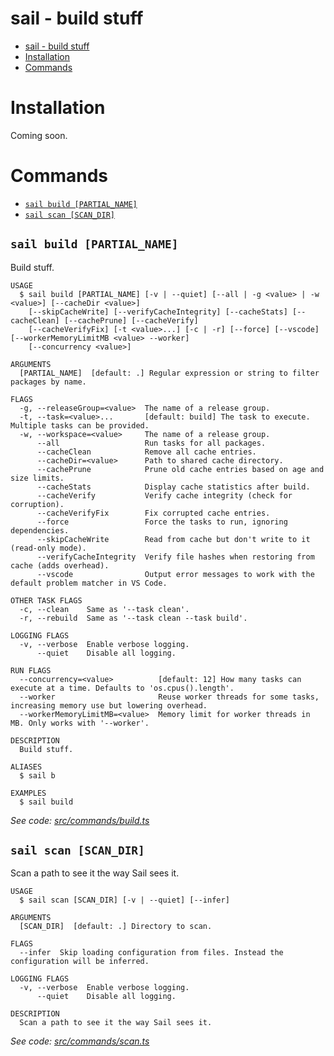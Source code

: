 # sail - build stuff

<!-- toc -->
* [sail - build stuff](#sail---build-stuff)
* [Installation](#installation)
* [Commands](#commands)
<!-- tocstop -->

# Installation

Coming soon.

# Commands

<!-- commands -->
* [`sail build [PARTIAL_NAME]`](#sail-build-partial_name)
* [`sail scan [SCAN_DIR]`](#sail-scan-scan_dir)

## `sail build [PARTIAL_NAME]`

Build stuff.

```
USAGE
  $ sail build [PARTIAL_NAME] [-v | --quiet] [--all | -g <value> | -w <value>] [--cacheDir <value>]
    [--skipCacheWrite] [--verifyCacheIntegrity] [--cacheStats] [--cacheClean] [--cachePrune] [--cacheVerify]
    [--cacheVerifyFix] [-t <value>...] [-c | -r] [--force] [--vscode] [--workerMemoryLimitMB <value> --worker]
    [--concurrency <value>]

ARGUMENTS
  [PARTIAL_NAME]  [default: .] Regular expression or string to filter packages by name.

FLAGS
  -g, --releaseGroup=<value>  The name of a release group.
  -t, --task=<value>...       [default: build] The task to execute. Multiple tasks can be provided.
  -w, --workspace=<value>     The name of a release group.
      --all                   Run tasks for all packages.
      --cacheClean            Remove all cache entries.
      --cacheDir=<value>      Path to shared cache directory.
      --cachePrune            Prune old cache entries based on age and size limits.
      --cacheStats            Display cache statistics after build.
      --cacheVerify           Verify cache integrity (check for corruption).
      --cacheVerifyFix        Fix corrupted cache entries.
      --force                 Force the tasks to run, ignoring dependencies.
      --skipCacheWrite        Read from cache but don't write to it (read-only mode).
      --verifyCacheIntegrity  Verify file hashes when restoring from cache (adds overhead).
      --vscode                Output error messages to work with the default problem matcher in VS Code.

OTHER TASK FLAGS
  -c, --clean    Same as '--task clean'.
  -r, --rebuild  Same as '--task clean --task build'.

LOGGING FLAGS
  -v, --verbose  Enable verbose logging.
      --quiet    Disable all logging.

RUN FLAGS
  --concurrency=<value>          [default: 12] How many tasks can execute at a time. Defaults to 'os.cpus().length'.
  --worker                       Reuse worker threads for some tasks, increasing memory use but lowering overhead.
  --workerMemoryLimitMB=<value>  Memory limit for worker threads in MB. Only works with '--worker'.

DESCRIPTION
  Build stuff.

ALIASES
  $ sail b

EXAMPLES
  $ sail build
```

_See code: [src/commands/build.ts](https://github.com/tylerbutler/tools-monorepo/blob/main/packages/sail/src/commands/build.ts)_

## `sail scan [SCAN_DIR]`

Scan a path to see it the way Sail sees it.

```
USAGE
  $ sail scan [SCAN_DIR] [-v | --quiet] [--infer]

ARGUMENTS
  [SCAN_DIR]  [default: .] Directory to scan.

FLAGS
  --infer  Skip loading configuration from files. Instead the configuration will be inferred.

LOGGING FLAGS
  -v, --verbose  Enable verbose logging.
      --quiet    Disable all logging.

DESCRIPTION
  Scan a path to see it the way Sail sees it.
```

_See code: [src/commands/scan.ts](https://github.com/tylerbutler/tools-monorepo/blob/main/packages/sail/src/commands/scan.ts)_
<!-- commandsstop -->
